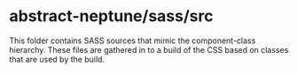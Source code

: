 # abstract-neptune/sass/src

This folder contains SASS sources that mimic the component-class hierarchy. These files
are gathered in to a build of the CSS based on classes that are used by the build.
